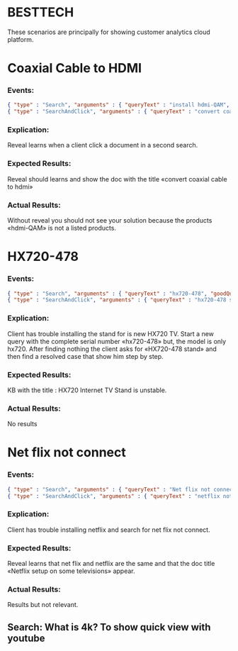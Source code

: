 # BESTTECH

These scenarios are principally for showing customer analytics cloud platform. 
# Coaxial Cable to HDMI
### Events:
```json
{ "type" : "Search", "arguments" : { "queryText" : "install hdmi-QAM", "goodQuery" : false } },
{ "type" : "SearchAndClick", "arguments" : { "queryText" : "convert coaxial cable to hdmi", "docClickTitle" : "How to Convert Coaxial Cable to HDMI", "goodQuery" : false } }
```

### Explication: 
Reveal learns when a client click a document in a second search. 
### Expected Results: 
Reveal should learns and show the doc with the title «convert coaxial cable to hdmi»
### Actual Results: 
Without reveal you should not see your solution because the products «hdmi-QAM» is not a listed products. 

# HX720-478
### Events:
```json
{ "type" : "Search", "arguments" : { "queryText" : "hx720-478", "goodQuery" : false } },
{ "type" : "SearchAndClick", "arguments" : { "queryText" : "hx720-478 stand", "docClickTitle" : "HX720 Internet TV Stand is unstable", "goodQuery" : false } }
```
### Explication:
Client has trouble installing the stand for is new HX720 TV. Start a new query with the complete serial number «hx720-478» but, the model is only hx720. After finding nothing the client asks for «HX720-478 stand» and then find a resolved case that show him step by step. 
### Expected Results: 
KB with the title : HX720 Internet TV Stand is unstable.
### Actual Results:
No results

# Net flix not connect
### Events:
```json
{ "type" : "Search", "arguments" : { "queryText" : "Net flix not connected", "goodQuery" : false } },
{ "type" : "SearchAndClick", "arguments" : { "queryText" : "netflix not connect", "docClickTitle" : "Netflix setup on some televisions", "goodQuery" : false } }
```
### Explication:
Client has trouble installing netflix and search for net flix not connect. 
### Expected Results: 
Reveal learns that net flix and netflix are the same and that the doc title «Netflix setup on some televisions» appear.
### Actual Results:
Results but not relevant. 

## Search: What is 4k? To show quick view with youtube  



